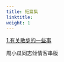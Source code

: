 ```yaml
---
title: 短篇集
linktitle:
weight: 1
---
```


[1.有关散步的一些事](https://jocelyn1346.github.io/Vault4Jo/docs/周橙/短篇/有关散步的一些事)

周小瓜同志倾情客串版

